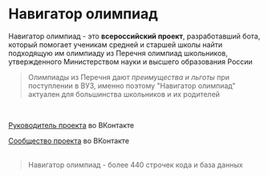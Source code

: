 # Навигатор олимпиад
Навигатор олимпиад - это **всероссийский проект**, разработавший бота, который помогает ученикам средней и старшей школы найти подходящую им олимпиаду из Перечня олимпиад школьников, утвержденного Министерством науки и высшего образования России

> Олимпиады из Перечня дают *преимущества и льготы* при поступлении в ВУЗ, именно поэтому "Навигатор олимпиад" актуален для большинства школьников и их родителей
<br>

[Руководитель проекта](https://vk.com/forever.molodoy "Данила Седельников") во ВКонтакте 

[Сообщество проекта](https://vk.com/navigator_olympiad "Навигатор олимпиад") во ВКонтакте
<br><br>

> Навигатор олимпиад - более 440 строчек кода и база данных 
